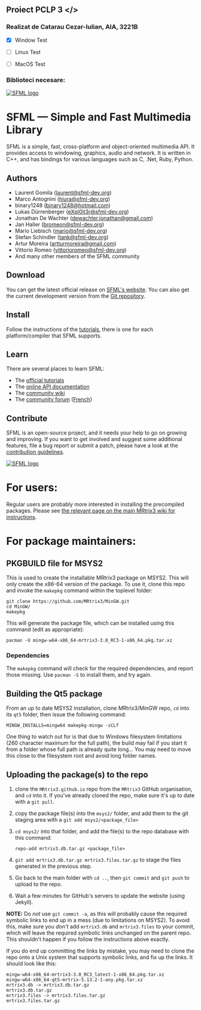 ## Proiect PCLP 3 </>
### Realizat de Catarau Cezar-Iulian, AIA, 3221B

 - [x] Window Test
 
 - [ ] Linux Test
 
 - [ ] MacOS Test

### Biblioteci necesare: 
 
[![SFML logo](https://www.sfml-dev.org/images/logo.png)](https://www.sfml-dev.org)

# SFML — Simple and Fast Multimedia Library

SFML is a simple, fast, cross-platform and object-oriented multimedia API. It provides access to windowing, graphics, audio and network. It is written in C++, and has bindings for various languages such as C, .Net, Ruby, Python.

## Authors

-   Laurent Gomila (laurent@sfml-dev.org)
-   Marco Antognini (hiura@sfml-dev.org)
-   binary1248 (binary1248@hotmail.com)
-   Lukas Dürrenberger (eXpl0it3r@sfml-dev.org)
-   Jonathan De Wachter (dewachter.jonathan@gmail.com)
-   Jan Haller (bromeon@sfml-dev.org)
-   Mario Liebisch (mario@sfml-dev.org)
-   Stefan Schindler (tank@sfml-dev.org)
-   Artur Moreira (artturmoreira@gmail.com)
-   Vittorio Romeo (vittorioromeo@sfml-dev.org)
-   And many other members of the SFML community

## Download

You can get the latest official release on [SFML's website](https://www.sfml-dev.org/download.php). You can also get the current development version from the [Git repository](https://github.com/SFML/SFML).

## Install

Follow the instructions of the [tutorials](https://www.sfml-dev.org/tutorials/), there is one for each platform/compiler that SFML supports.

## Learn

There are several places to learn SFML:

-   The [official tutorials](https://www.sfml-dev.org/tutorials/)
-   The [online API documentation](https://www.sfml-dev.org/documentation/)
-   The [community wiki](https://github.com/SFML/SFML/wiki/)
-   The [community forum](https://en.sfml-dev.org/forums/) ([French](https://fr.sfml-dev.org/forums/))

## Contribute

SFML is an open-source project, and it needs your help to go on growing and improving. If you want to get involved and suggest some additional features, file a bug report or submit a patch, please have a look at the [contribution guidelines](https://www.sfml-dev.org/contribute.php).


[![SFML logo](http://ratfactor.com/misc/mingw64/logo04-3.png)](http://ratfactor.com/misc/mingw64/logo04-3.png)

# For users:

Regular users are probably more interested in installing the precompiled packages. Please see [the relevant page on the main MRtrix3 wiki for instructions](https://github.com/MRtrix3/mrtrix3/wiki/Precompiled-MSYS2-packages).

# For package maintainers:

## PKGBUILD file for MSYS2

This is used to create the installable MRtrix3 package on MSYS2. This will only
create the x86-64 version of the package. To use it, clone this repo and invoke
the `makepkg` command within the toplevel folder:

```
git clone https://github.com/MRtrix3/MinGW.git
cd MinGW/
makepkg
```

This will generate the package file, which can be installed using this command
(edit as appropriate):

```
pacman -U mingw-w64-x86_64-mrtrix3-3.0_RC3-1-x86_64.pkg.tar.xz
```

### Dependencies

The `makepkg` command will check for the required dependencies, and report those
missing. Use `pacman -S` to install them, and try again.


## Building the Qt5 package

From an up to date MSYS2 installation, clone MRtrix3/MinGW repo, `cd` into its `qt5` folder, then issue the following command:
```
MINGW_INSTALLS=mingw64 makepkg-mingw -sCLf
```
One thing to watch out for is that due to Windows filesystem limitations (260 character maximum for the full path), the build may fail if you start it from a folder whose full path is already quite long... You may need to move this close to the filesystem root and avoid long folder names.

## Uploading the package(s) to the repo

1. clone the `MRtrix3.github.io` repo from the `MRtrix3` GitHub organisation, and `cd` into it. If you've already cloned the repo, make sure it's up to date with a `git pull`.

2. copy the package file(s) into the `msys2/` folder, and add them to the git staging area with a `git add msys2/<package_file>`

3. `cd msys2/` into that folder, and add the file(s) to the repo database with this command:
   ```
   repo-add mrtrix3.db.tar.gz <package_file>
   ```

4. `git add mrtrix3.db.tar.gz mrtrix3.files.tar.gz` to stage the files generated in the previous step.

5. Go back to the main folder with `cd ..`, then `git commit` and `git push` to upload to the repo.

5. Wait a few minutes for GitHub's servers to update the website (using Jekyll). 

**NOTE:** Do *not* use `git commit -a`, as this will probably cause the required symbolic links to end up in a mess (due to limitations on MSYS2). To avoid this, make sure you _don't_ add `mrtrix3.db` and `mrtrix3.files` to your commit, which will leave the required symbolic links unchanged  on the parent repo. This shouldn't happen if you follow the instructions above exactly. 

If you do end up committing the links by mistake, you may need to clone the repo onto a Unix system that supports symbolic links, and fix up the links. It should look like this:
```
mingw-w64-x86_64-mrtrix3-3.0_RC3_latest-1-x86_64.pkg.tar.xz
mingw-w64-x86_64-qt5-mrtrix-5.13.2-1-any.pkg.tar.xz
mrtrix3.db -> mrtrix3.db.tar.gz
mrtrix3.db.tar.gz
mrtrix3.files -> mrtrix3.files.tar.gz
mrtrix3.files.tar.gz
```

